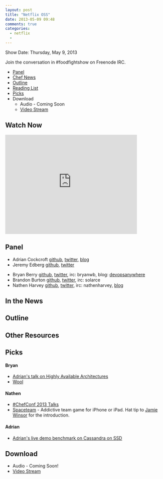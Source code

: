 ```yaml
---
layout: post
title: "Netflix OSS"
date: 2013-05-09 09:48
comments: true
categories: 
  - netflix
  - 
---
```

Show Date:  Thursday, May 9, 2013

Join the conversation in #foodfightshow on Freenode IRC.

* [Panel](http://foodfightshow.org/2013/05/netflix-oss.html#panel)
* [Chef News](http://foodfightshow.org/2013/05/netflix-oss.html#news)
* [Outline](http://foodfightshow.org/2013/05/netflix-oss.html#outline)
* [Reading List](http://foodfightshow.org/2013/05/netflix-oss.html#reading)
* [Picks](http://foodfightshow.org/2013/05/netflix-oss.html#picks)
* Download
  * Audio - Coming Soon
  * [Video Stream](http://www.youtube.com/watch?v=)


Watch Now
--------

<iframe width="420" height="315" src="http://www.youtube.com/embed/" frameborder="0" allowfullscreen></iframe>

<!-- more -->

Panel<a name="panel"></a>
-----

* Adrian Cockcroft [github](http://github.com/adrianco), [twitter](http://twitter.com/adrianco), [blog](http://perfcap.blogspot.com)
* Jeremy Edberg [github](https://github.com/jedberg), [twitter](https://twitter.com/jedberg)
<!-- 
* Mathias Meyer [github](https://github.com/roidrage), [twitter](https://twitter.com/roidrage)
* Trotter Cashion [github](https://github.com/trotter), [twitter](https://twitter.com/cashion)
* John Vincent, aka Lusis [twitter](https://twitter.com/#!/lusis), [github](https://github.com/lusis)
--> 
* Bryan Berry [github](http://github.com/bryanwb), [twitter](http://twitter.com/bryanwb), irc: bryanwb, blog: [devopsanywhere](http://devopsanywhere.blogspot.com)
* Brandon Burton [github](http://github.com/solarce), [twitter](http://twitter.com/solarce), irc: solarce
* Nathen Harvey [github](http://github.com/nathenharvey), [twitter](http://twitter.com/nathenharvey), irc: nathenharvey, [blog](http://nathenharvey.com)

In the News<a name="news"></a>
-----------

Outline<a name="outline"></a>
-------

## Other Resources

Picks<a name="picks"></a>
-----

#### Bryan

* [Adrian's talk on Highly Available Architectures](http://www.youtube.com/watch?v=dekV3Oq7pH8)
* [Wool](http://www.amazon.com/Wool-Hugh-Howey/dp/1476733953)

#### Nathen

* [#ChefConf 2013 Talks](http://www.opscode.com/blog/chefconf-talks/)
* [Spaceteam](https://itunes.apple.com/us/app/spaceteam/id570510529?mt=8) - Addictive team game for iPhone or iPad.  Hat tip to [Jamie Winsor](https://twitter.com/resetexistence) for the introduction.

#### Adrian

* [Adrian's live demo benchmark on Cassandra on SSD](http://www.youtube.com/watch?v=Wo-zkUH1R8A&feature=youtu.be)


Download
--------
* Audio - Coming Soon!
* [Video Stream](http://www.youtube.com/watch?v=)

